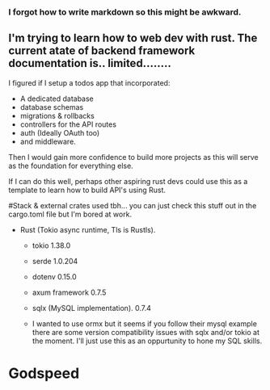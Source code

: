 ### I forgot how to write markdown so this might be awkward.

## I'm trying to learn how to web dev with rust. The current atate of backend framework documentation is.. limited........

I figured if I setup a todos app that incorporated:
  -  A dedicated database
  -  database schemas
  -  migrations & rollbacks
  -  controllers for the API routes
  -  auth (Ideally OAuth too)
  -  and middleware.

Then I would gain more confidence to build more projects as this will serve as the foundation for everything else. 

If I can do this well, perhaps other aspiring rust devs could use this as a template to learn how to build API's using Rust.

#Stack & external crates used tbh... you can just check this stuff out in the cargo.toml file but I'm bored at work.
- Rust (Tokio async runtime, Tls is Rustls).
  - tokio 1.38.0 
  - serde 1.0.204
  - dotenv 0.15.0
  - axum framework 0.7.5
  - sqlx (MySQL implementation). 0.7.4
 
  - I wanted to use ormx but it seems if you follow their mysql example there are some version compatibility issues with sqlx and/or tokio at the moment. I'll just use this as an oppurtunity to hone my SQL skills.

# Godspeed

